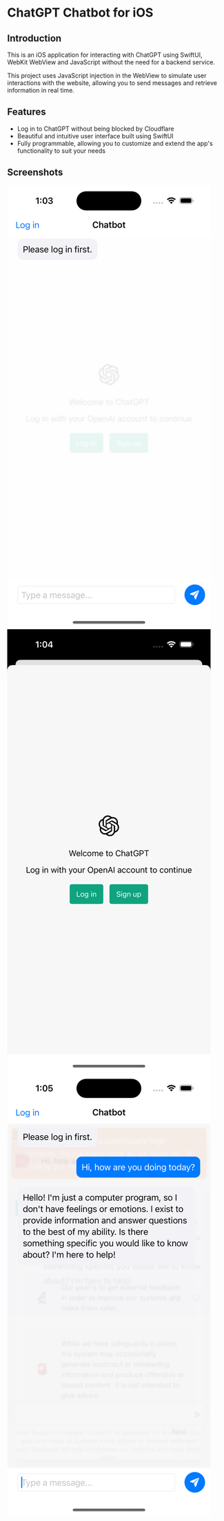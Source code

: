 # ChatGPT Chatbot for iOS

## Introduction

This is an iOS application for interacting with ChatGPT using SwiftUI, WebKit WebView and JavaScript without the need for a backend service.

This project uses JavaScript injection in the WebView to simulate user interactions with the website, allowing you to send messages and retrieve information in real time.

## Features

- Log in to ChatGPT without being blocked by Cloudflare
- Beautiful and intuitive user interface built using SwiftUI
- Fully programmable, allowing you to customize and extend the app's functionality to suit your needs

## Screenshots

![](images/2022-12-13-13-04-03.png)
![](images/2022-12-13-13-06-42.png)
![](images/2022-12-13-13-05-41.png)
